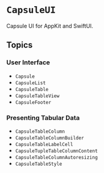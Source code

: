 # ``CapsuleUI``

Capsule UI for AppKit and SwiftUI.

## Topics

### User Interface

- ``Capsule``
- ``CapsuleList``
- ``CapsuleTable``
- ``CapsuleTableView``
- ``CapsuleFooter``

### Presenting Tabular Data

- ``CapsuleTableColumn``
- ``CapsuleTableColumnBuilder``
- ``CapsuleTableLabelCell``
- ``CapsuleTupleTableColumnContent``
- ``CapsuleTableColumnAutoresizing``
- ``CapsuleTableStyle``

